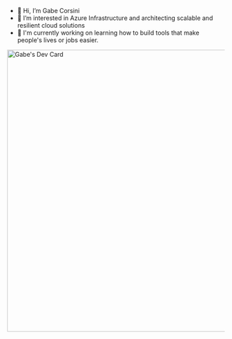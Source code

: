 - 👋 Hi, I’m Gabe Corsini 
- 👀 I’m interested in Azure Infrastructure and architecting scalable and resilient cloud solutions
- 🌱 I'm currently working on learning how to build tools that make people's lives or jobs easier.

<a href="https://app.daily.dev/tiredsysadmin"><img src="https://api.daily.dev/devcards/v2/dzbfKQ5ME5Fa0kbeuUR1j.png?r=11s&type=wide" width="652" alt="Gabe's Dev Card"/></a>

<!---
corsinitech/corsinitech is a ✨ special ✨ repository because its `README.md` (this file) appears on your GitHub profile.
You can click the Preview link to take a look at your changes.
--->
